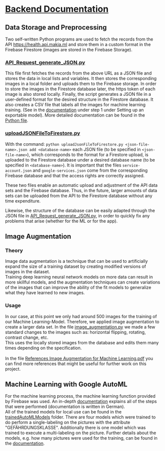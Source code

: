 # [Backend Documentation](https://github.com/ManuelSperl/Rock-AI/blob/main/Rock-AI-Backend/Dokumentation_Backend_ML.pdf)
## Data Storage and Preprocessing
Two self-written Python programs are used to fetch the records from the API https://health.api.makia.ml and store them in a custom format in the Firebase Firestore (images are stored in the Firebase Storage).

### [API_Request_generate_JSON.py](https://github.com/ManuelSperl/Rock-AI/tree/main/Rock-AI-Backend/API_Requests)
This file first fetches the records from the above URL as a JSON file and stores the data in local lists and variables. It then stores the corresponding images in a local folder and uploads them to the Firebase storage. In order to store the images in the Firestore database later, the https token of each image is also stored locally. Finally, the script generates a JSON file in a user-defined format for the desired structure in the Firestore database.
It also creates a CSV file that labels all the images for machine learning training. (See in the [documentation](https://github.com/ManuelSperl/Rock-AI/blob/main/Rock-AI-Backend/Dokumentation_Backend_ML.pdf) under step 1 under Setting up an exportable model).
More detailed documentation can be found in the [Python file](https://github.com/ManuelSperl/Rock-AI/blob/main/Rock-AI-Backend/API_Requests/API_Request_generateJSON.py).

### [uploadJSONFileToFirestore.py](https://github.com/ManuelSperl/Rock-AI/blob/main/Rock-AI-Backend/UploadJsonToFirebase/uploadJsonFileToFirestore.py)
With the command: 
`python uploadJsonFileToFirestore.py <json-file-name>.json add <database-name>`
each JSON file (to be specified in `<json-file-name>`), which corresponds to the format for a Firestore upload, is uploaded to the Firestore database under a desired database name (to be specified in `<database-name>`).
It is important that the files `service-account.json` and `google-services.json` come from the corresponding Firebase database and that the access rights are correctly assigned.

These two files enable an automatic upload and adjustment of the API data sets and the Firebase database. Thus, in the future, larger amounts of data sets can be uploaded from the API to the Firestore database without any time expenditure.

Likewise, the structure of the database can be easily adapted through the JSON file in [API_Request_generate_JSON.py](https://github.com/ManuelSperl/Rock-AI/blob/main/Rock-AI-Backend/API_Requests/API_Request_generateJSON.py), in order to quickly fix any problems that arise (whether for the ML or for the app).

## Image Augmentation
### Theory
Image data augmentation is a technique that can be used to artificially expand the size of a training dataset by creating modified versions of images in the dataset.</br>
Training deep learning neural network models on more data can result in more skillful models, and the augmentation techniques can create variations of the images that can improve the ability of the fit models to generalize what they have learned to new images.

### Usage
In our case, at this point we only had around 500 images for the training of our Machine Learning-Model. Therefore, we applied image augmentation to create a larger data set. In the file [image_augmentation.py](https://github.com/ManuelSperl/Rock-AI/blob/main/Rock-AI-Backend/Image_Augmentation/image_augmentation.py) we made a few standard changes to the images such as: horizontal flipping, rotating, contrast change, etc.</br>
This uses the locally stored images from the database and edits them many times depending on the specification.
</br></br>
In the file [References Image Augmentation for Machine Learning.pdf](https://github.com/ManuelSperl/Rock-AI/blob/main/Rock-AI-Backend/Image_Augmentation/References%20Image%20Augmentation%20for%20Machine%20Learning.pdf) you can find more references that might be useful for further work on this project.

## Machine Learning with Google AutoML
For the machine learning process, the machine learning function provided by Firebase was used. An in-depth [documentation](https://github.com/ManuelSperl/Rock-AI/blob/main/Rock-AI-Backend/Dokumentation_Backend_ML.pdf) explains all of the steps that were performed (documentation is written in German). </br>
All of the trained models for local use can be found in the [trainedAutoMLModels](https://github.com/ManuelSperl/Rock-AI/tree/main/Rock-AI-Backend/trainedAutoMLModels) folder. There are four models which were trained to do perform a single-labeling on the pictures with the attribute "GEFÄHRDUNGSKLASSE". Additionally there is one model which was trained to execute a multi-labeling on the picture. 
Further details about the models, e.g. how many pictures were used for the training, can be found in the [documentation](https://github.com/ManuelSperl/Rock-AI/blob/main/Rock-AI-Backend/Dokumentation_Backend_ML.pdf).
